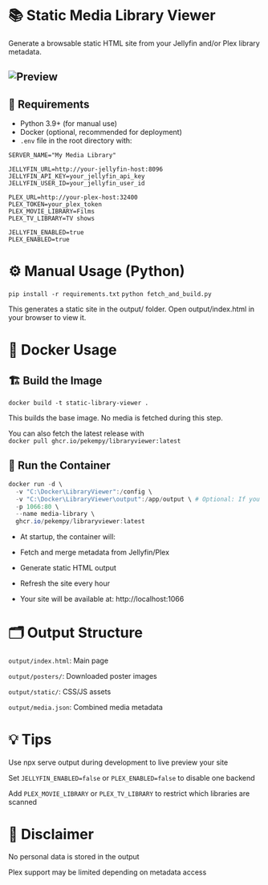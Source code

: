 # 📚 Static Media Library Viewer

Generate a browsable static HTML site from your Jellyfin and/or Plex library metadata.

![Preview](https://i.imgur.com/LoicSad.png)
---

## 🧾 Requirements

- Python 3.9+ (for manual use)
- Docker (optional, recommended for deployment)
- `.env` file in the root directory with:

```env
SERVER_NAME="My Media Library"

JELLYFIN_URL=http://your-jellyfin-host:8096
JELLYFIN_API_KEY=your_jellyfin_api_key
JELLYFIN_USER_ID=your_jellyfin_user_id

PLEX_URL=http://your-plex-host:32400
PLEX_TOKEN=your_plex_token
PLEX_MOVIE_LIBRARY=Films
PLEX_TV_LIBRARY=TV shows

JELLYFIN_ENABLED=true
PLEX_ENABLED=true
```

# ⚙️ Manual Usage (Python)

`pip install -r requirements.txt`
`python fetch_and_build.py`

This generates a static site in the output/ folder.
Open output/index.html in your browser to view it.
# 🐳 Docker Usage
## 🏗 Build the Image

`docker build -t static-library-viewer .`

This builds the base image. No media is fetched during this step.    

You can also fetch the latest release with    
`docker pull ghcr.io/pekempy/libraryviewer:latest`

## 🚀 Run the Container

```powershell
docker run -d \
  -v "C:\Docker\LibraryViewer":/config \
  -v "C:\Docker\LibraryViewer\output":/app/output \ # Optional: If you want to be able to examine the built files
  -p 1066:80 \
  --name media-library \
  ghcr.io/pekempy/libraryviewer:latest
  ```

- At startup, the container will:

- Fetch and merge metadata from Jellyfin/Plex

- Generate static HTML output

- Refresh the site every hour

- Your site will be available at: http://localhost:1066

# 🗂 Output Structure

`output/index.html`: Main page

`output/posters/`: Downloaded poster images

`output/static/`: CSS/JS assets

`output/media.json`: Combined media metadata

# 💡 Tips

Use npx serve output during development to live preview your site

Set `JELLYFIN_ENABLED=false` or `PLEX_ENABLED=false` to disable one backend

Add `PLEX_MOVIE_LIBRARY` or `PLEX_TV_LIBRARY` to restrict which libraries are scanned

# 🔐 Disclaimer

No personal data is stored in the output

Plex support may be limited depending on metadata access